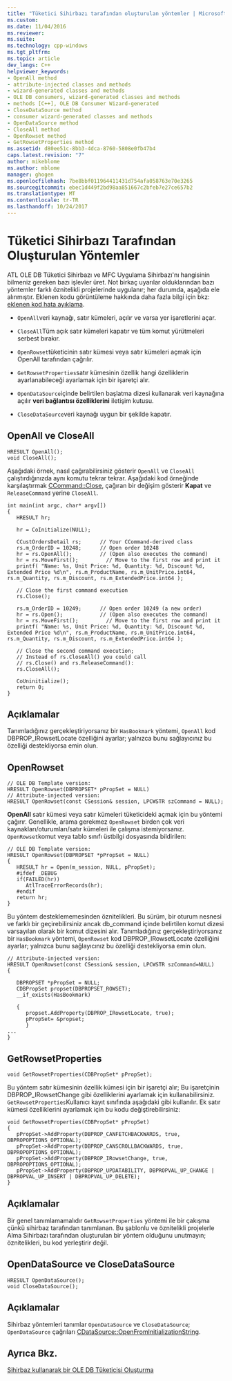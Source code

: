 ```yaml
---
title: "Tüketici Sihirbazı tarafından oluşturulan yöntemler | Microsoft Docs"
ms.custom: 
ms.date: 11/04/2016
ms.reviewer: 
ms.suite: 
ms.technology: cpp-windows
ms.tgt_pltfrm: 
ms.topic: article
dev_langs: C++
helpviewer_keywords:
- OpenAll method
- attribute-injected classes and methods
- wizard-generated classes and methods
- OLE DB consumers, wizard-generated classes and methods
- methods [C++], OLE DB Consumer Wizard-generated
- CloseDataSource method
- consumer wizard-generated classes and methods
- OpenDataSource method
- CloseAll method
- OpenRowset method
- GetRowsetProperties method
ms.assetid: d80ee51c-8bb3-4dca-8760-5808e0fb47b4
caps.latest.revision: "7"
author: mikeblome
ms.author: mblome
manager: ghogen
ms.openlocfilehash: 7be8bbf011964411431d754afa058763e70e3265
ms.sourcegitcommit: ebec1d449f2bd98aa851667c2bfeb7e27ce657b2
ms.translationtype: MT
ms.contentlocale: tr-TR
ms.lasthandoff: 10/24/2017
---
```

# <a name="consumer-wizard-generated-methods"></a>Tüketici Sihirbazı Tarafından Oluşturulan Yöntemler
ATL OLE DB Tüketici Sihirbazı ve MFC Uygulama Sihirbazı'nı hangisinin bilmeniz gereken bazı işlevler üret. Not birkaç uyarılar olduklarından bazı yöntemler farklı öznitelikli projelerinde uygulanır; her durumda, aşağıda ele alınmıştır. Eklenen kodu görüntüleme hakkında daha fazla bilgi için bkz: [eklenen kod hata ayıklama](/visualstudio/debugger/how-to-debug-injected-code).  
  
-   `OpenAll`veri kaynağı, satır kümeleri, açılır ve varsa yer işaretlerini açar.  
  
-   `CloseAll`Tüm açık satır kümeleri kapatır ve tüm komut yürütmeleri serbest bırakır.  
  
-   `OpenRowset`tüketicinin satır kümesi veya satır kümeleri açmak için OpenAll tarafından çağrılır.  
  
-   `GetRowsetProperties`satır kümesinin özellik hangi özelliklerin ayarlanabileceği ayarlamak için bir işaretçi alır.  
  
-   `OpenDataSource`içinde belirtilen başlatma dizesi kullanarak veri kaynağına açılır **veri bağlantısı özelliklerini** iletişim kutusu.  
  
-   `CloseDataSource`veri kaynağı uygun bir şekilde kapatır.  
  
## <a name="openall-and-closeall"></a>OpenAll ve CloseAll  
  
```  
HRESULT OpenAll();   
void CloseAll();  
```  
  
 Aşağıdaki örnek, nasıl çağırabilirsiniz gösterir `OpenAll` ve `CloseAll` çalıştırdığınızda aynı komutu tekrar tekrar. Aşağıdaki kod örneğinde karşılaştırmak [CCommand::Close](../../data/oledb/ccommand-close.md), çağıran bir değişim gösterir **Kapat** ve `ReleaseCommand` yerine `CloseAll`.  
  
```  
int main(int argc, char* argv[])  
{  
   HRESULT hr;  
  
   hr = CoInitialize(NULL);  
  
   CCustOrdersDetail rs;      // Your CCommand-derived class  
   rs.m_OrderID = 10248;      // Open order 10248  
   hr = rs.OpenAll();         // (Open also executes the command)  
   hr = rs.MoveFirst();         // Move to the first row and print it  
   printf( "Name: %s, Unit Price: %d, Quantity: %d, Discount %d, Extended Price %d\n", rs.m_ProductName, rs.m_UnitPrice.int64, rs.m_Quantity, rs.m_Discount, rs.m_ExtendedPrice.int64 );  
  
   // Close the first command execution  
   rs.Close();  
  
   rs.m_OrderID = 10249;      // Open order 10249 (a new order)  
   hr = rs.Open();            // (Open also executes the command)  
   hr = rs.MoveFirst();         // Move to the first row and print it  
   printf( "Name: %s, Unit Price: %d, Quantity: %d, Discount %d, Extended Price %d\n", rs.m_ProductName, rs.m_UnitPrice.int64, rs.m_Quantity, rs.m_Discount, rs.m_ExtendedPrice.int64 );  
  
   // Close the second command execution;  
   // Instead of rs.CloseAll() you could call  
   // rs.Close() and rs.ReleaseCommand():  
   rs.CloseAll();  
  
   CoUninitialize();  
   return 0;  
}  
```  
  
## <a name="remarks"></a>Açıklamalar  
 Tanımladığınız gerçekleştiriyorsanız bir `HasBookmark` yöntemi, `OpenAll` kod DBPROP_IRowsetLocate özelliğini ayarlar; yalnızca bunu sağlayıcınız bu özelliği destekliyorsa emin olun.  
  
## <a name="openrowset"></a>OpenRowset  
  
```  
// OLE DB Template version:   
HRESULT OpenRowset(DBPROPSET* pPropSet = NULL)  
// Attribute-injected version:  
HRESULT OpenRowset(const CSession& session, LPCWSTR szCommand = NULL);  
```  
  
 **OpenAll** satır kümesi veya satır kümeleri tüketicideki açmak için bu yöntemi çağırır. Genellikle, arama gerekmez `OpenRowset` birden çok veri kaynakları/oturumları/satır kümeleri ile çalışma istemiyorsanız. `OpenRowset`komut veya tablo sınıfı üstbilgi dosyasında bildirilen:  
  
```  
// OLE DB Template version:  
HRESULT OpenRowset(DBPROPSET *pPropSet = NULL)  
{  
   HRESULT hr = Open(m_session, NULL, pPropSet);  
   #ifdef _DEBUG  
   if(FAILED(hr))  
      AtlTraceErrorRecords(hr);  
   #endif  
   return hr;  
}  
```  
  
 Bu yöntem desteklememesinden öznitelikleri. Bu sürüm, bir oturum nesnesi ve farklı bir geçirebilirsiniz ancak db_command içinde belirtilen komut dizesi varsayılan olarak bir komut dizesini alır. Tanımladığınız gerçekleştiriyorsanız bir `HasBookmark` yöntemi, `OpenRowset` kod DBPROP_IRowsetLocate özelliğini ayarlar; yalnızca bunu sağlayıcınız bu özelliği destekliyorsa emin olun.  
  
```  
// Attribute-injected version:  
HRESULT OpenRowset(const CSession& session, LPCWSTR szCommand=NULL)  
{  
  
   DBPROPSET *pPropSet = NULL;  
   CDBPropSet propset(DBPROPSET_ROWSET);  
   __if_exists(HasBookmark)  
  
   {  
      propset.AddProperty(DBPROP_IRowsetLocate, true);  
      pPropSet= &propset;  
      }  
...  
}  
```  
  
## <a name="getrowsetproperties"></a>GetRowsetProperties  
  
```  
void GetRowsetProperties(CDBPropSet* pPropSet);  
```  
  
 Bu yöntem satır kümesinin özellik kümesi için bir işaretçi alır; Bu işaretçinin DBPROP_IRowsetChange gibi özelliklerini ayarlamak için kullanabilirsiniz. `GetRowsetProperties`Kullanıcı kayıt sınıfında aşağıdaki gibi kullanılır. Ek satır kümesi özelliklerini ayarlamak için bu kodu değiştirebilirsiniz:  
  
```  
void GetRowsetProperties(CDBPropSet* pPropSet)  
{  
   pPropSet->AddProperty(DBPROP_CANFETCHBACKWARDS, true, DBPROPOPTIONS_OPTIONAL);  
   pPropSet->AddProperty(DBPROP_CANSCROLLBACKWARDS, true, DBPROPOPTIONS_OPTIONAL);  
   pPropSet->AddProperty(DBPROP_IRowsetChange, true, DBPROPOPTIONS_OPTIONAL);  
   pPropSet->AddProperty(DBPROP_UPDATABILITY, DBPROPVAL_UP_CHANGE | DBPROPVAL_UP_INSERT | DBPROPVAL_UP_DELETE);  
}  
```  
  
## <a name="remarks"></a>Açıklamalar  
 Bir genel tanımlamamalıdır `GetRowsetProperties` yöntemi ile bir çakışma çünkü sihirbaz tarafından tanımlanan. Bu şablonlu ve öznitelikli projelerle Alma Sihirbazı tarafından oluşturulan bir yöntem olduğunu unutmayın; öznitelikleri, bu kod yerleştirir değil.  
  
## <a name="opendatasource-and-closedatasource"></a>OpenDataSource ve CloseDataSource  
  
```  
HRESULT OpenDataSource();   
void CloseDataSource();  
```  
  
## <a name="remarks"></a>Açıklamalar  
 Sihirbaz yöntemleri tanımlar `OpenDataSource` ve `CloseDataSource`; `OpenDataSource` çağrıları [CDataSource::OpenFromInitializationString](../../data/oledb/cdatasource-openfrominitializationstring.md).  
  
## <a name="see-also"></a>Ayrıca Bkz.  
 [Sihirbaz kullanarak bir OLE DB Tüketicisi Oluşturma](../../data/oledb/creating-an-ole-db-consumer-using-a-wizard.md)
